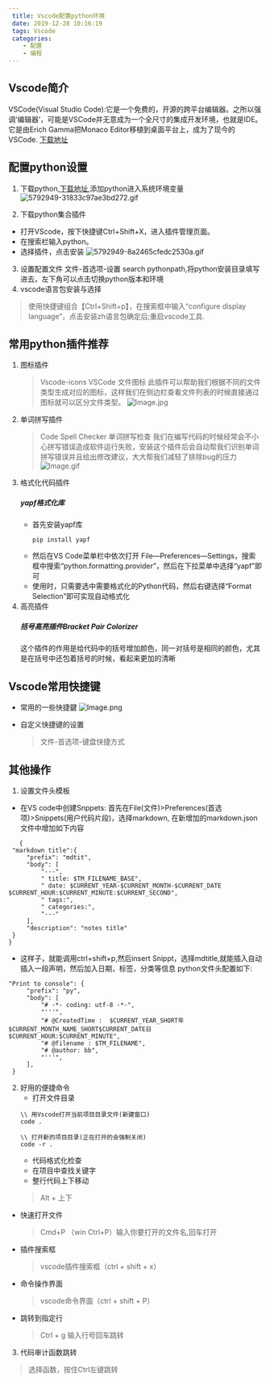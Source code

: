 ```yaml
---
 title: Vscode配置python环境
 date: 2019-12-28 10:16:19
 tags: Vscode
 categories:
    - 配置
    - 编程
---
```


 ## Vscode简介
   VSCode(Visual Studio Code):它是一个免费的，开源的跨平台编辑器。之所以强调‘编辑器’，可能是VSCode并无意成为一个全尺寸的集成开发环境，也就是IDE。它是由Erich Gamma把Monaco Editor移植到桌面平台上，成为了现今的VSCode. [下载地址](https://code.visualstudio.com/Download)

 ## 配置python设置
 1. 下载python,[下载地址](https://www.python.org/downloads/),添加python进入系统环境变量
![5792949-31833c97ae3bd272.gif](https://i.loli.net/2019/12/26/m9sKiH2fx8kcdlz.gif)

<!--more-->
 2. 下载python集合插件
   - 打开VScode，按下快捷键Ctrl+Shift+X，进入插件管理页面。
   - 在搜索栏输入python。
   - 选择插件，点击安装
![5792949-8a2465cfedc2530a.gif](https://i.loli.net/2019/12/26/aN85DACXt9hiQTn.gif)
 3. 设置配置文件
   文件-首选项-设置 search pythonpath,将python安装目录填写进去，左下角可以点击切换python版本和环境
 4. vscode语言包安装与选择
   > 使用快捷键组合【Ctrl+Shift+p】，在搜索框中输入“configure display language”，点击安装zh语言包确定后;重启vscode工具.

 
 ## 常用python插件推荐
 
 1. 图标插件
    > Vscode-icons VSCode 文件图标
    此插件可以帮助我们根据不同的文件类型生成对应的图标，这样我们在侧边栏查看文件列表的时候直接通过图标就可以区分文件类型。
    ![Image.jpg](https://i.loli.net/2019/12/26/BkKfTltDEqHdoUF.jpg)
 2. 单词拼写插件
    > Code Spell Checker 单词拼写检查
    我们在编写代码的时候经常会不小心拼写错误造成软件运行失败，安装这个插件后会自动帮我们识别单词拼写错误并且给出修改建议，大大帮我们减轻了排除bug的压力
    ![Image.gif](https://i.loli.net/2019/12/26/sDfNOU2SojZc1kp.gif)
 3. 格式化代码插件
      ##### yapf格式化库
      - 首先安装yapf库
         ```
         pip install yapf
         ```
      - 然后在VS Code菜单栏中依次打开 File—Preferences—Settings，搜索框中搜索“python.formatting.provider”，然后在下拉菜单中选择“yapf”即可
      - 使用时，只需要选中需要格式化的Python代码，然后右键选择“Format Selection”即可实现自动格式化
 4. 高亮插件
      ##### 括号高亮插件Bracket Pair Colorizer
      这个插件的作用是给代码中的括号增加颜色，同一对括号是相同的颜色，尤其是在括号中还包着括号的时候，看起来更加的清晰

    
 ## Vscode常用快捷键
 
 - 常用的一些快捷鍵
   ![Image.png](https://i.loli.net/2019/12/26/c1NnhtgoupvTfqM.png)
 
 - 自定义快捷键的设置
   > 文件-首选项-键盘快捷方式


 ## 其他操作
 
 1. 设置文件头模板
   - 在VS code中创建Snppets: 首先在File(文件)>Preferences(首选项)>Snippets(用户代码片段)，选择markdown, 在新增加的markdown.json文件中增加如下内容
   ```
      {
	"markdown title":{
		"prefix": "mdtit",
		"body": [
			"---",
			" title: $TM_FILENAME_BASE",
			" date: $CURRENT_YEAR-$CURRENT_MONTH-$CURRENT_DATE $CURRENT_HOUR:$CURRENT_MINUTE:$CURRENT_SECOND",
			" tags:",
			" categories:",
			"---"
		],
		"description": "notes title"
	}
   }
   ```
   - 这样子，就能调用ctrl+shift+p,然后insert Snippt，选择mdtitle,就能插入自动插入一段声明，然后加入日期，标签，分类等信息
   python文件头配置如下:
   ```
   "Print to console": {
		"prefix": "py",
		"body": [
			"# -*- coding: utf-8 -*-",
			"'''",
			"# @CreatedTime :  $CURRENT_YEAR_SHORT年$CURRENT_MONTH_NAME_SHORT$CURRENT_DATE日 $CURRENT_HOUR:$CURRENT_MINUTE",
			"# @filename : $TM_FILENAME",
			"# @author: bb",
			"'''",
		],
	}
   ```

 2. 好用的便捷命令
    - 打开文件目录
    ```
    \\ 用Vscode打开当前项目目录文件(新建窗口)
    code .

    \\ 打开新的项目目录(正在打开的会强制关闭)
    code -r .
    ```
    - 代码格式化检查
    - 在项目中查找关键字
    - 整行代码上下移动
    > Alt + 上下
   - 快速打开文件
      > Cmd+P （win Ctrl+P）输入你要打开的文件名,回车打开
   
   - 插件搜索框
      > vscode插件搜索框（ctrl + shift + x）
   
   - 命令操作界面
      > vscode命令界面（ctrl + shift + P）
   
   - 跳转到指定行
      > Ctrl + g 输入行号回车跳转
 
 3. 代码审计函数跳转
   > 选择函数，按住Ctrl左键跳转

 
